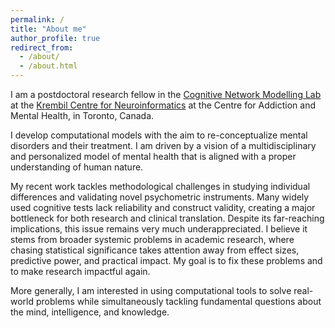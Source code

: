 ```yaml
---
permalink: /
title: "About me"
author_profile: true
redirect_from: 
  - /about/
  - /about.html
---
```


I am a postdoctoral research fellow in the [Cognitive Network Modelling Lab](https://cognemo.com) at the [Krembil Centre for Neuroinformatics](https://www.camh.ca/en/science-and-research/institutes-and-centres/krembil-centre-for-neuroinformatics) at the Centre for Addiction and Mental Health, in Toronto, Canada.

I develop computational models with the aim to re-conceptualize mental disorders and their treatment. I am driven by a vision of a multidisciplinary and personalized model of mental health that is aligned with a proper understanding of human nature.

My recent work tackles methodological challenges in studying individual differences and validating novel psychometric instruments. Many widely used cognitive tests lack reliability and construct validity, creating a major bottleneck for both research and clinical translation. Despite its far-reaching implications, this issue remains very much underappreciated. I believe it stems from broader systemic problems in academic research, where chasing statistical significance takes attention away from effect sizes, predictive power, and practical impact. My goal is to fix these problems and to make research impactful again.

More generally, I am interested in using computational tools to solve real-world problems while simultaneously tackling fundamental questions about the mind, intelligence, and knowledge.
